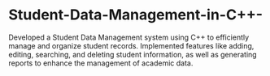# Student-Data-Management-in-C++-
Developed a Student Data Management system using C++ to efficiently manage and organize student records. Implemented features like adding, editing, searching, and deleting student information, as well as generating reports to enhance the management of academic data.
